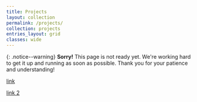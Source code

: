 ```yaml
---
title: Projects
layout: collection
permalink: /projects/
collection: projects
entries_layout: grid
classes: wide
---
```

{: .notice--warning}
**Sorry!** This page is not ready yet. We're working hard to get it up and running as soon as possible. Thank you for your patience and understanding!

[link](/projects/bungpui/)


[link 2](/projects/bungpui/2024-09-01-what-is-bungpui-project.md)



